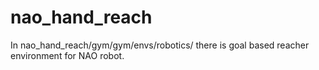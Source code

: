 # nao_hand_reach
In nao_hand_reach/gym/gym/envs/robotics/  there is goal based reacher environment for NAO robot. 
